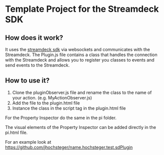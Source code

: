 # Template Project for the Streamdeck SDK

## How does it work?

It uses the [streamdeck sdk](https://developer.elgato.com/documentation/stream-deck/sdk/overview/) via websockets and communicates with the Streamdeck.
The Plugin.js file contains a class that handles the connection with the Streamdeck and allows you to register you classes to events and send events to the Streamdeck.

## How to use it?

1. Clone the pluginObserver.js file and rename the class to the name of your action. (e.g. MyActionObserver.js)
2. Add the file to the plugin.html file
3. Instance the class in the script tag in the plugin.html file

For the Property Inspector do the same in the pi folder.

The visual elements of the Property Inspector can be added directly in the pi.html file.

For an example look at https://github.com/jhochsteger/name.hochsteger.test.sdPlugin
